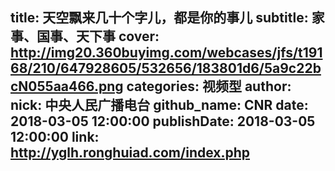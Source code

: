 title: 天空飘来几十个字儿，都是你的事儿
subtitle: 家事、国事、天下事
cover: http://img20.360buyimg.com/webcases/jfs/t19168/210/647928605/532656/183801d6/5a9c22bcN055aa466.png
categories: 视频型
author:
  nick: 中央人民广播电台
  github_name: CNR
date: 2018-03-05 12:00:00
publishDate: 2018-03-05 12:00:00
link: http://yglh.ronghuiad.com/index.php
---